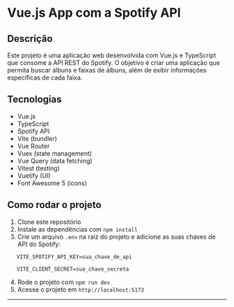 # Vue.js App com a Spotify API

## Descrição

Este projeto é uma aplicação web desenvolvida com Vue.js e TypeScript que consome a API REST do Spotify. O objetivo é criar uma aplicação que permita buscar álbuns e faixas de álbuns, além de exibir informações específicas de cada faixa.

## Tecnologias

- Vue.js
- TypeScript
- Spotify API
- Vite (bundler)
- Vue Router
- Vuex (state management)
- Vue Query (data fetching)
- Vitest (testing)
- Vuetify (UI)
- Font Awesome 5 (icons)

## Como rodar o projeto

1. Clone este repositório
2. Instale as dependências com `npm install`
3. Crie um arquivo `.env` na raiz do projeto e adicione as suas chaves de API do Spotify:

```
   VITE_SPOTIFY_API_KEY=sua_chave_de_api

   VITE_CLIENT_SECRET=sua_chave_secreta
```

4. Rode o projeto com `npm run dev`
5. Acesse o projeto em `http://localhost:5173`

---
